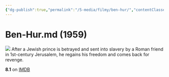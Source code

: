 ```yaml
---
{"dg-publish":true,"permalink":"/5-media/filmy/ben-hur/","contentClasses":"movie","tags":["to-watch","фильм","#Adventure","#Drama"]}
---
```


# Ben-Hur.md (1959)
![](https://m.media-amazon.com/images/M/MV5BNjgxY2JiZDYtZmMwOC00ZmJjLWJmODUtMTNmNWNmYWI5ODkwL2ltYWdlL2ltYWdlXkEyXkFqcGdeQXVyNjc1NTYyMjg@._V1_SX300.jpg)
After a Jewish prince is betrayed and sent into slavery by a Roman friend in 1st-century Jerusalem, he regains his freedom and comes back for revenge.

**8.1** on [IMDB](https://www.imdb.com/title/tt0052618)
